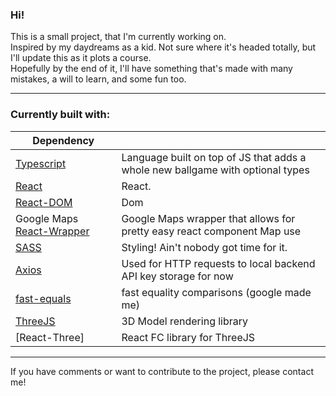 ### Hi!

This is a small project, that I'm currently working on. <br>
Inspired by my daydreams as a kid. Not sure where it's headed totally, but I'll update this as it plots a course. <br>
Hopefully by the end of it, I'll have something that's made with many mistakes, a will to learn, and some fun too.  <br>


---

### Currently built with:

| Dependency       	|                                                                               	|
|------------------	|--------------------------------------------------------------------------------	|
| [Typescript](https://www.npmjs.com/package/typescript)       	| Language built on top of JS that adds a whole new ballgame with optional types 	|
| [React](https://www.npmjs.com/package/react)| React.                                          	|
| [React-DOM](https://www.npmjs.com/package/react-dom)       	| Dom                                 	|
| Google Maps [React-Wrapper](https://www.npmjs.com/package/@googlemaps/react-wrapper) 	| Google Maps wrapper that allows for pretty easy react component Map use        	|
| [SASS](https://www.npmjs.com/package/sass)             	| Styling! Ain't nobody got time for it.                                         	|
| [Axios](https://www.npmjs.com/package/axios)            	| Used for HTTP requests to local backend API key storage for now                	|
| [fast-equals](https://www.npmjs.com/package/fast-equals)      	| fast equality comparisons (google made me)                                     	|
| [ThreeJS](https://www.npmjs.com/package/three) | 3D Model rendering library
| [React-Three] | React FC library for ThreeJS
---

If you have comments or want to contribute to the project, please contact me!